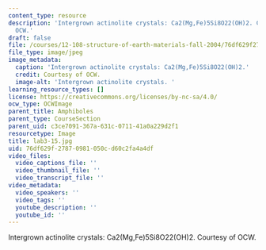```yaml
---
content_type: resource
description: 'Intergrown actinolite crystals: Ca2(Mg,Fe)5Si8O22(OH)2. Courtesy of
  OCW.'
draft: false
file: /courses/12-108-structure-of-earth-materials-fall-2004/76df629f27870981050cd60c2fa4a4df_lab3-15.jpg
file_type: image/jpeg
image_metadata:
  caption: 'Intergrown actinolite crystals: Ca2(Mg,Fe)5Si8O22(OH)2.'
  credit: Courtesy of OCW.
  image-alt: 'Intergrown actinolite crystals. '
learning_resource_types: []
license: https://creativecommons.org/licenses/by-nc-sa/4.0/
ocw_type: OCWImage
parent_title: Amphiboles
parent_type: CourseSection
parent_uid: c3ce7091-367a-631c-0711-41a0a229d2f1
resourcetype: Image
title: lab3-15.jpg
uid: 76df629f-2787-0981-050c-d60c2fa4a4df
video_files:
  video_captions_file: ''
  video_thumbnail_file: ''
  video_transcript_file: ''
video_metadata:
  video_speakers: ''
  video_tags: ''
  youtube_description: ''
  youtube_id: ''
---
```

Intergrown actinolite crystals: Ca2(Mg,Fe)5Si8O22(OH)2. Courtesy of OCW.